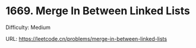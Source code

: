 # 1669. Merge In Between Linked Lists

Difficulty: Medium

URL: https://leetcode.cn/problems/merge-in-between-linked-lists

